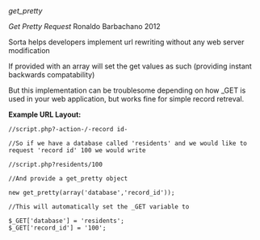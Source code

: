 *get_pretty*

*Get Pretty Request*
Ronaldo Barbachano 2012

Sorta helps developers implement url rewriting without any web server modification

If provided with an array will set the get values as such (providing instant backwards compatability)

But this implementation can be troublesome depending on how _GET is used in your web application,
but works fine for simple record retreval.

**Example URL Layout:**

	//script.php?-action-/-record id-

	//So if we have a database called 'residents' and we would like to request 'record id' 100 we would write

	//script.php?residents/100

	//And provide a get_pretty object 

	new get_pretty(array('database','record_id'));

	//This will automatically set the _GET variable to

	$_GET['database'] = 'residents';
	$_GET['record_id'] = '100';

